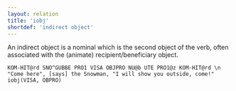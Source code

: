 ```yaml
---
layout: relation
title: 'iobj'
shortdef: 'indirect object'
---
```


An indirect object is a nominal which is the second object of the verb, often associated with the (animate) recipient/beneficiary object.

~~~ sdparse
KOM-HIT@rd SNÖ^GUBBE PRO1 VISA OBJPRO NU@b UTE PRO1@z KOM-HIT@rd \n "Come here", [says] the Snowman, "I will show you outside, come!"
iobj(VISA, OBPRO)
~~~
